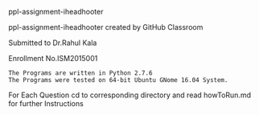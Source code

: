 ppl-assignment-iheadhooter

ppl-assignment-iheadhooter created by GitHub Classroom

Submitted to Dr.Rahul Kala

Enrollment No.ISM2015001

    The Programs are written in Python 2.7.6
    The Programs were tested on 64-bit Ubuntu GNome 16.04 System.

For Each Question cd to corresponding directory and read howToRun.md for further Instructions

